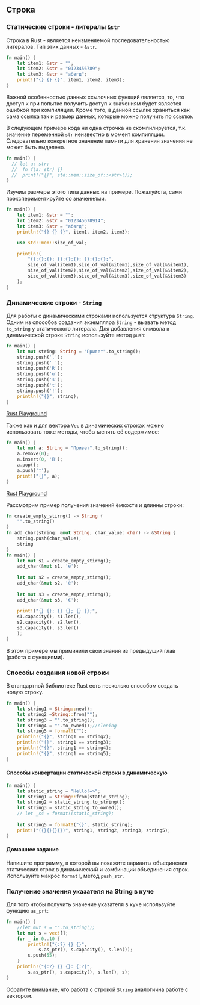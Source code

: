 ## Строка
### Статические строки - литералы `&str`
Строка в Rust - является неизменяемой последовательностью литералов. Тип этих данных - `&str`.

```rust
fn main() {
    let item1: &str = "";
    let item2: &str = "0123456789";
    let item3: &str = "абвгд";
    print!("{} {} {}", item1, item2, item3);
}

```

Важной особенностью данных ссылочных функций является, то, что доступ к при попытке получить доступ к значениям будет является ошибкой при компиляции. Кроме того, в данной ссылке храниться как сама ссылка так и размер данных,  которые можно получить по 
ссылке.

В следующем примере кода ни одна строчка не скомпилируется, т.к. значение переменной `str` неизвестно в момент компиляции. Следовательно конкретное значение памяти для хранения значения не может быть выделено.
```rust
fn main() {
  // let a: str;
  //  fn f(a: str) {}
  //  print!("{}", std::mem::size_of::<str>());
}
```
Изучим размеры этого типа данных на примере. Пожалуйста, сами поэкспериментируйте со значениями.

```rust
fn main() {
    let item1: &str = "";
    let item2: &str = "012345678914";
    let item3: &str = "абвгд";
    println!("{} {} {}", item1, item2, item3);

    use std::mem::size_of_val;

    println!(
        "{}:{}:{}; {}:{}:{}; {}:{}:{};",
        size_of_val(item1),size_of_val(&item1),size_of_val(&&item1),
        size_of_val(item2),size_of_val(&item2),size_of_val(&&item2),
        size_of_val(item3),size_of_val(&item3),size_of_val(&&item3)
    );
}

```

### Динамические строки - `String`
Для работы с динамическими строками используется структура `String`. Одним из способов создания экземпляра `String` - вызвать
метод `to_string` у статического литерала. Для добавления символа к динамической строке `String` используйте метод `push`:
```rust
fn main() {
    let mut string: String = "Привет".to_string();
    string.push(',');
    string.push(' ');
    string.push('R');
    string.push('u');
    string.push('s');
    string.push('t');
    string.push('!');
    println!("{}", string);
}
```
[Rust Playground](https://play.rust-lang.org/?gist=e5598cec41a441f77dddc03ce8f49cde&version=stable&mode=debug&edition=2015)

Также как и для вектора `Vec` в динамических строках можно использовать тоже методы, чтобы менять её содержимое:
```rust
fn main() {
    let mut a: String = "Привет".to_string();
    a.remove(0);
    a.insert(0, 'П');
    a.pop();
    a.push('т');
    print!("{}", a);
}

```
[Rust Playground](https://play.rust-lang.org/?gist=5640d7e8a0e25b59bccdb5ffeee68ec2&version=stable&mode=debug&edition=2015)

Рассмотрим пример получения значений ёмкости и длинны строки:
```rust
fn create_empty_stirng() -> String {
    "".to_string()
}
fn add_char(string: &mut String, char_value: char) -> &String {
    string.push(char_value);
    string
}
fn main() {
    let mut s1 = create_empty_stirng();
    add_char(&mut s1, 'e');
    
    let mut s2 = create_empty_stirng();
    add_char(&mut s2, 'è');
    
    let mut s3 = create_empty_stirng();
    add_char(&mut s3, '€');
    
    print!("{} {}; {} {}; {} {};", 
    s1.capacity(), s1.len(), 
    s2.capacity(), s2.len(),
    s3.capacity(), s3.len()
    );
}

```
В этом примере мы приминили свои знания из предыдущий глав  (работа с функциями).

### Способы создания новой строки
В стандартной библиотеке Rust есть несколько способом создать новую строку. 
```rust
fn main() {
    let string1 = String::new();
    let string2 =String::from("");
    let string3 = "".to_string();
    let string4 = "".to_owned();//cloning
    let string5 = format!("");
    println!("{}", string1 == string2);
    println!("{}", string1 == string3);
    println!("{}", string1 == string4);
    println!("{}", string1 == string5);
}

```
#### Способы конвертации статической строки в динамическую
```rust
fn main() {
    let static_string = "Hello!=>";
    let string1 = String::from(static_string);
    let string2 = static_string.to_string();
    let string3 = static_string.to_owned();
    // let _s4 = format!(static_string);
    
    let string5 = format!("{}", static_string);
    print!("({}{}{}{})", string1, string2, string3, string5);
}
```
#### Домашнее задание
Напишите программу, в которой вы покажите варианты объединения статических строк в динамический и комбинации объединения строк.
Используйте макрос `format!`, метод `push_str`.

### Получение значения указателя на String в куче
Для того чтобы получить значение указателя в куче используйте функцию `as_prt`:
```rust
fn main() {
    //let mut s = "".to_string();
    let mut s = vec![];
    for _ in 0..10 {
        println!("{:?} {} {}",
            s.as_ptr(), s.capacity(), s.len());
        s.push(55);
    }
    println!("{:?} {} {}: {:?}",
        s.as_ptr(), s.capacity(), s.len(), s);
}
```
Обратите внимание, что работа с строкой `String` аналогична работе с вектором.




















